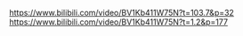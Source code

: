 https://www.bilibili.com/video/BV1Kb411W75N?t=103.7&p=32
https://www.bilibili.com/video/BV1Kb411W75N?t=1.2&p=177